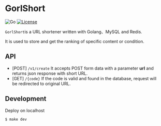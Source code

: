 # GorlShort
![Go](https://github.com/leozhantw/GorlShort/workflows/Go/badge.svg?branch=master)
[![License](https://img.shields.io/badge/License-MIT-yellow.svg)](https://github.com/leozhantw/GorlShort/blob/master/LICENSE)

`GorlShort`is a URL shortener written with Golang、MySQL and Redis.

It is used to store and get the ranking of specific content or condition.

## API
  - [POST] `/v1/create` It accepts POST form data with a parameter **url** and returns json response with short URL.
  - [GET] `/{code}` If the code is valid and found in the database, request will be redirected to original URL.

## Development
Deploy on localhost
```shell script
$ make dev
```
